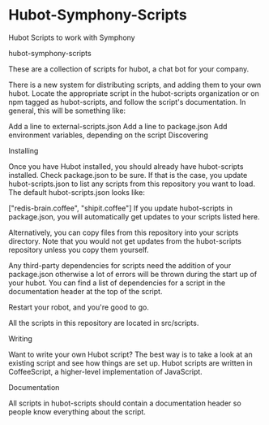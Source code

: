 # Hubot-Symphony-Scripts
Hubot Scripts to work with Symphony

hubot-symphony-scripts

These are a collection of scripts for hubot, a chat bot for your company.

There is a new system for distributing scripts, and adding them to your own hubot. Locate the appropriate script in the hubot-scripts organization or on npm tagged as hubot-scripts, and follow the script's documentation. In general, this will be something like:

Add a line to external-scripts.json
Add a line to package.json
Add environment variables, depending on the script
Discovering

Installing

Once you have Hubot installed, you should already have hubot-scripts installed. Check package.json to be sure. If that is the case, you update hubot-scripts.json to list any scripts from this repository you want to load. The default hubot-scripts.json looks like:

["redis-brain.coffee", "shipit.coffee"]
If you update hubot-scripts in package.json, you will automatically get updates to your scripts listed here.

Alternatively, you can copy files from this repository into your scripts directory. Note that you would not get updates from the hubot-scripts repository unless you copy them yourself.

Any third-party dependencies for scripts need the addition of your package.json otherwise a lot of errors will be thrown during the start up of your hubot. You can find a list of dependencies for a script in the documentation header at the top of the script.

Restart your robot, and you're good to go.

All the scripts in this repository are located in src/scripts.

Writing

Want to write your own Hubot script? The best way is to take a look at an existing script and see how things are set up. Hubot scripts are written in CoffeeScript, a higher-level implementation of JavaScript.

Documentation

All scripts in hubot-scripts should contain a documentation header so people know everything about the script.

